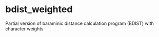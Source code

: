# bdist_weighted
Partial version of baraminic distance calculation program (BDIST) with character weights
